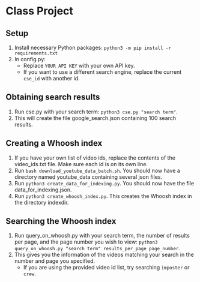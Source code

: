 # Class Project
## Setup
1. Install necessary Python packages: `python3 -m pip install -r requirements.txt`
2. In config.py:
    - Replace `YOUR API KEY` with your own API key.
    - If you want to use a different search engine, replace the current `cse_id` with another id.
## Obtaining search results
1. Run cse.py with your search term: `python3 cse.py "search term"`.
2. This will create the file google_search.json containing 100 search results.
## Creating a Whoosh index
1. If you have your own list of video ids, replace the contents of the video_ids.txt file. Make sure each id is on its own line.
2. Run `bash download_youtube_data_batch.sh`. You should now have a directory named youtube_data containing several json files.
3. Run `python3 create_data_for_indexing.py`. You should now have the file data_for_indexing.json.
4. Run `python3 create_whoosh_index.py`. This creates the Whoosh index in the directory indexdir.
## Searching the Whoosh index
1. Run query_on_whoosh.py with your search term, the number of results per page, and the page number you wish to view: `python3 query_on_whoosh.py "search term" results_per_page page_number`.
2. This gives you the information of the videos matching your search in the number and page you specified.
    - If you are using the provided video id list, try searching `imposter` or `crew`.
